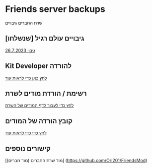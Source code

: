 # Friends server backups
שרת החברים גיבויים
## גיבויים עולם רגיל [שנשלחו]
[גיבוי 26.7.2023](https://github.com/Ori201/Friends-server-backups/releases/tag/26.7.2023) 
## Kit Developer להורדה
[לחץ כאן כדי לראות עוד](https://github.com/Ori201/Friends-server-backups/blob/main/KitOP.md)
## רשימת / הורדת מודים לשרת
[לחץ כדי לעבור לדף המודים של השרת](https://github.com/Ori201/Friends-Server-ModList)
## קובץ הורדה של המודים
[לחץ כדי כדי לראות עוד](https://github.com/Ori201/Friends-server-backups/blob/main/FrModsEXE.md)
## קישורים נוספים
[מוד שרת החברים (מוד חברים)]
(https://github.com/Ori201/FriendsMod)
